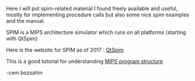 Here I will put spim-related material I found freely available and useful, mostly for implementing procedure calls but also
some nice spim examples and the manual.

SPIM is a MIPS architecture simulator which runs on all platforms (starting with QtSpim)

Here is the website for SPIM as of 2017 :
<a href="https://sourceforge.net/projects/spimsimulator/files/">QtSpim</a>

This is a good tutorial for understanding <a href="http://logos.cs.uic.edu/366/notes/mips%20quick%20tutorial.htm">MIPS program structure</a>


-cem bozsahin

